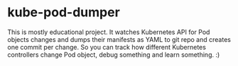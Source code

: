 # kube-pod-dumper

This is mostly educational project. It watches Kubernetes API for Pod objects changes and dumps their manifests as YAML to git repo and creates one commit per change. So you can track how different Kubernetes controllers change Pod object, debug something and learn something. :)
